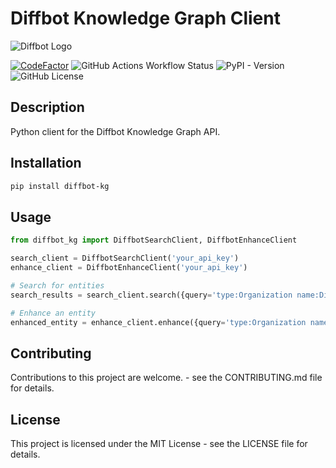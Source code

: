 # Diffbot Knowledge Graph Client

![Diffbot Logo](https://www.diffbot.com/assets/img/diffbot-logo-darkbg.svg)

[![CodeFactor](https://www.codefactor.io/repository/github/brendancsmith/diffbot-kg/badge)](https://www.codefactor.io/repository/github/brendancsmith/diffbot-kg)
![GitHub Actions Workflow Status](https://img.shields.io/github/actions/workflow/status/brendancsmith/diffbot-kg/python-package.yml)
![PyPI - Version](https://img.shields.io/pypi/v/diffbot-kg)
![GitHub License](https://img.shields.io/github/license/brendancsmith/diffbot-kg)

## Description

Python client for the Diffbot Knowledge Graph API.

## Installation

```sh
pip install diffbot-kg
```

## Usage

```python
from diffbot_kg import DiffbotSearchClient, DiffbotEnhanceClient

search_client = DiffbotSearchClient('your_api_key')
enhance_client = DiffbotEnhanceClient('your_api_key')

# Search for entities
search_results = search_client.search({query='type:Organization name:Diffbot'})

# Enhance an entity
enhanced_entity = enhance_client.enhance({query='type:Organization name:Diffbot'})
```

## Contributing

Contributions to this project are welcome. - see the CONTRIBUTING.md file for details.

## License

This project is licensed under the MIT License - see the LICENSE file for details.
